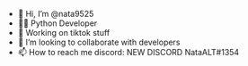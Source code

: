 - 👋 Hi, I’m @nata9525
- 👨‍💻 Python Developer
- 🌱 Working on tiktok stuff
- 💞️ I’m looking to collaborate with developers
- 📫 How to reach me discord: NEW DISCORD NataALT#1354

